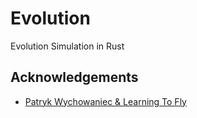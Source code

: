 # Evolution
Evolution Simulation in Rust

## Acknowledgements

 - [Patryk Wychowaniec & Learning To Fly](https://pwy.io/posts/learning-to-fly-pt1/)